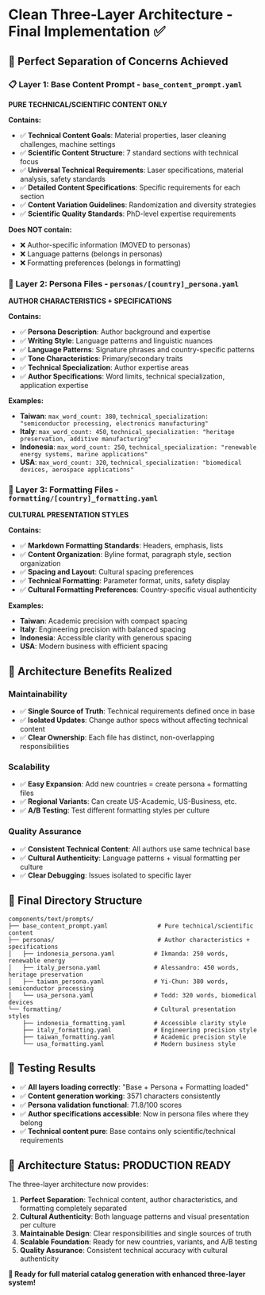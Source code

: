 # Clean Three-Layer Architecture - Final Implementation ✅

## 🎯 **Perfect Separation of Concerns Achieved**

### **📋 Layer 1: Base Content Prompt** - `base_content_prompt.yaml`
**PURE TECHNICAL/SCIENTIFIC CONTENT ONLY**

**Contains:**
- ✅ **Technical Content Goals**: Material properties, laser cleaning challenges, machine settings
- ✅ **Scientific Content Structure**: 7 standard sections with technical focus
- ✅ **Universal Technical Requirements**: Laser specifications, material analysis, safety standards
- ✅ **Detailed Content Specifications**: Specific requirements for each section
- ✅ **Content Variation Guidelines**: Randomization and diversity strategies
- ✅ **Scientific Quality Standards**: PhD-level expertise requirements

**Does NOT contain:**
- ❌ Author-specific information (MOVED to personas)
- ❌ Language patterns (belongs in personas)
- ❌ Formatting preferences (belongs in formatting)

### **👤 Layer 2: Persona Files** - `personas/[country]_persona.yaml`
**AUTHOR CHARACTERISTICS + SPECIFICATIONS**

**Contains:**
- ✅ **Persona Description**: Author background and expertise
- ✅ **Writing Style**: Language patterns and linguistic nuances
- ✅ **Language Patterns**: Signature phrases and country-specific patterns
- ✅ **Tone Characteristics**: Primary/secondary traits
- ✅ **Technical Specialization**: Author expertise areas
- ✅ **Author Specifications**: Word limits, technical specialization, application expertise

**Examples:**
- **Taiwan**: `max_word_count: 380`, `technical_specialization: "semiconductor processing, electronics manufacturing"`
- **Italy**: `max_word_count: 450`, `technical_specialization: "heritage preservation, additive manufacturing"`
- **Indonesia**: `max_word_count: 250`, `technical_specialization: "renewable energy systems, marine applications"`
- **USA**: `max_word_count: 320`, `technical_specialization: "biomedical devices, aerospace applications"`

### **🎨 Layer 3: Formatting Files** - `formatting/[country]_formatting.yaml`
**CULTURAL PRESENTATION STYLES**

**Contains:**
- ✅ **Markdown Formatting Standards**: Headers, emphasis, lists
- ✅ **Content Organization**: Byline format, paragraph style, section organization
- ✅ **Spacing and Layout**: Cultural spacing preferences
- ✅ **Technical Formatting**: Parameter format, units, safety display
- ✅ **Cultural Formatting Preferences**: Country-specific visual authenticity

**Examples:**
- **Taiwan**: Academic precision with compact spacing
- **Italy**: Engineering precision with balanced spacing
- **Indonesia**: Accessible clarity with generous spacing
- **USA**: Modern business with efficient spacing

## 🔄 **Architecture Benefits Realized**

### **Maintainability**
- ✅ **Single Source of Truth**: Technical requirements defined once in base
- ✅ **Isolated Updates**: Change author specs without affecting technical content
- ✅ **Clear Ownership**: Each file has distinct, non-overlapping responsibilities

### **Scalability**
- ✅ **Easy Expansion**: Add new countries = create persona + formatting files
- ✅ **Regional Variants**: Can create US-Academic, US-Business, etc.
- ✅ **A/B Testing**: Test different formatting styles per culture

### **Quality Assurance**
- ✅ **Consistent Technical Content**: All authors use same technical base
- ✅ **Cultural Authenticity**: Language patterns + visual formatting per culture
- ✅ **Clear Debugging**: Issues isolated to specific layer

## 📁 **Final Directory Structure**

```
components/text/prompts/
├── base_content_prompt.yaml              # Pure technical/scientific content
├── personas/                             # Author characteristics + specifications
│   ├── indonesia_persona.yaml           # Ikmanda: 250 words, renewable energy
│   ├── italy_persona.yaml               # Alessandro: 450 words, heritage preservation
│   ├── taiwan_persona.yaml              # Yi-Chun: 380 words, semiconductor processing
│   └── usa_persona.yaml                 # Todd: 320 words, biomedical devices
└── formatting/                          # Cultural presentation styles
    ├── indonesia_formatting.yaml        # Accessible clarity style
    ├── italy_formatting.yaml            # Engineering precision style
    ├── taiwan_formatting.yaml           # Academic precision style
    └── usa_formatting.yaml              # Modern business style
```

## 🧪 **Testing Results**

- ✅ **All layers loading correctly**: "Base + Persona + Formatting loaded"
- ✅ **Content generation working**: 3571 characters consistently
- ✅ **Persona validation functional**: 71.8/100 scores
- ✅ **Author specifications accessible**: Now in persona files where they belong
- ✅ **Technical content pure**: Base contains only scientific/technical requirements

## 🎉 **Architecture Status: PRODUCTION READY**

The three-layer architecture now provides:

1. **Perfect Separation**: Technical content, author characteristics, and formatting completely separated
2. **Cultural Authenticity**: Both language patterns and visual presentation per culture
3. **Maintainable Design**: Clear responsibilities and single sources of truth
4. **Scalable Foundation**: Ready for new countries, variants, and A/B testing
5. **Quality Assurance**: Consistent technical accuracy with cultural authenticity

**🚀 Ready for full material catalog generation with enhanced three-layer system!**
